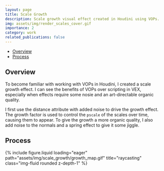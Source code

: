 ```yaml
---
layout: page
title: Scale Growth
description: Scale growth visual effect created in Houdini using VOPs.
img: assets/img/render_scales_cover.gif
importance: 2
category: work
related_publications: false
---
```


<!-- Include MathJax -->
<script type="text/javascript" async
  src="https://cdn.jsdelivr.net/npm/mathjax@3/es5/tex-mml-chtml.js">
</script>

- [Overview](#overview)
- [Process](#process)

## Overview
To become familiar with working with VOPs in Houdini, I created a scale growth effect. I can see the benefits of VOPs over scripting in VEX, especially when effects require some nosie and an art-directable organic quality.

I first use the distance attribute with added noise to drive the growth effect. The growth factor is used to control the `pscale` of the scales over time, causing them to appear. To give the growth a more organic quality, I also add noise to the normals and a spring effect to give it some jiggle.

## Process

<div class="row">
    <div class="col-sm mt-3 mt-md-0">
        {% include figure.liquid loading="eager" path="assets/img/scale_growth/growth_map.gif" title="raycasting" class="img-fluid rounded z-depth-1" %}
    </div>
</div>


